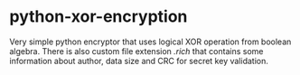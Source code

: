 # python-xor-encryption
Very simple python encryptor that uses logical XOR operation from boolean algebra.
There is also custom file extension *.rich* that contains some information about author, data size and CRC for secret key validation.
